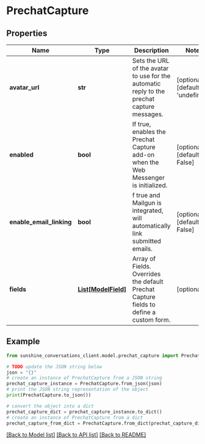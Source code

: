 # PrechatCapture


## Properties

Name | Type | Description | Notes
------------ | ------------- | ------------- | -------------
**avatar_url** | **str** | Sets the URL of the avatar to use for the automatic reply to the prechat capture messages. | [optional] [default to 'undefined']
**enabled** | **bool** | If true, enables the Prechat Capture add-on when the Web Messenger is initialized. | [optional] [default to False]
**enable_email_linking** | **bool** | f true and Mailgun is integrated, will automatically link submitted emails. | [optional] [default to False]
**fields** | [**List[ModelField]**](ModelField.md) | Array of Fields. Overrides the default Prechat Capture fields to define a custom form. | [optional] 

## Example

```python
from sunshine_conversations_client.model.prechat_capture import PrechatCapture

# TODO update the JSON string below
json = "{}"
# create an instance of PrechatCapture from a JSON string
prechat_capture_instance = PrechatCapture.from_json(json)
# print the JSON string representation of the object
print(PrechatCapture.to_json())

# convert the object into a dict
prechat_capture_dict = prechat_capture_instance.to_dict()
# create an instance of PrechatCapture from a dict
prechat_capture_from_dict = PrechatCapture.from_dict(prechat_capture_dict)
```
[[Back to Model list]](../README.md#documentation-for-models) [[Back to API list]](../README.md#documentation-for-api-endpoints) [[Back to README]](../README.md)


